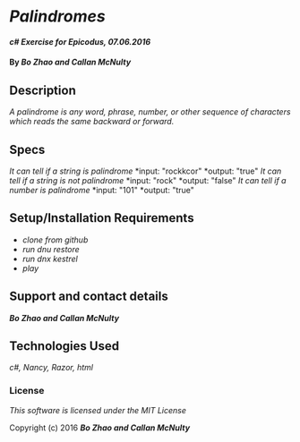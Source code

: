 # _Palindromes_

#### _c# Exercise for Epicodus, 07.06.2016_

#### By _**Bo Zhao and Callan McNulty**_

## Description

_A palindrome is any word, phrase, number, or other sequence of characters which reads the same backward or forward._

## Specs
_It can tell if a string is palindrome_
  *input: "rockkcor"
  *output: "true"
_It can tell if a string is not palindrome_
  *input: "rock"
  *output: "false"
_It can tell if a number is palindrome_
  *input: "101"
  *output: "true"

## Setup/Installation Requirements

* _clone from github_
* _run dnu restore_
* _run dnx kestrel_
* _play_

## Support and contact details

_**Bo Zhao and Callan McNulty**_

## Technologies Used

_c#, Nancy, Razor, html_

### License

*This software is licensed under the MIT License*

Copyright (c) 2016 **_Bo Zhao and Callan McNulty_**
